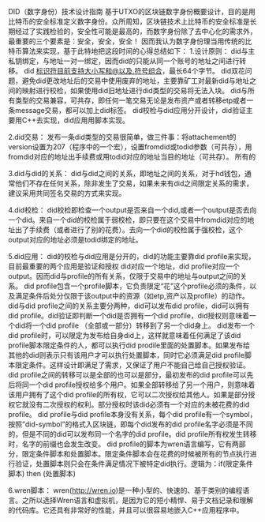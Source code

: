 DID（数字身份）技术设计指南
基于UTXO的区块链数字身份概要设计，目的是用比特币的安全标准定义数字身份。众所周知，区块链技术上比特币的安全标准是长期经过了实践检验的，安全性可能是最高的，而数字身份除了去中心化的需求外，最重要的三个要素是：安全，安全，安全！
因而我认为数字身份理当用传统的比特币算法来实现，基于此特地把这段时间的心得总结如下：
1.设计原则：
did与主私钥绑定，与地址一对一绑定，因而did的只能从同一个账号的地址之间进行转移。
did 标识符目前支持大小写和@以及.符号组合，最长64个字节。
did双花问题，避免did更改地址后的交易中使用废弃的地址，主要靠矿工对最新did与地址之间的映射进行校检，如果使用did旧地址进行did类型的交易将无法入块。
did与所有类型的交易兼容，可共存，即任何一笔交易无论是发布资产或者转移etp或者一条message交易，都可以加上did标签。
did校检与did应用分开设计，did验证主要用C++去实现，did应用用脚本实现。

2.did交易：
发布一条did类型的交易很简单，做三件事：将attachement的version设置为207（程序中的一个宏），设置fromdid或todid参数（可共存），用fromdid对应的地址出手续费或用todid对应的地址当目的地址（可共存）。
所有的

3.did与did的关系：
did与did之间的关系，即地址之间的关系，对于hd钱包，通常他们不存在任何关系，除非发生了交易，如果未来有did之间限定关系的需求，建议采用共同签名交易的方式来实现。

4.did校检：
did校检即检查一个output是否来自一个did,或者一个output是否去向一个did。来自一个did的校检属于弱校检，即只要在这个交易中fromdid对应的地址出了手续费（或者进行了别的花费）。去向一个did的校检属于强校检，这个output对应的地址必须是todid绑定的地址。


5.did应用：
did的校检与did应用是分开的，did的功能主要靠did profile来实现，目前最重要的两个应用是验证和授权
did对应一个地址，did profile对应一个output。因而did与profile的所有关系，仅限于交易中的地址与output之间的关系。
did profile包含一个profile脚本，它负责限定“花”这个profile必须的条件，以及满足条件后处分仅限于该output中的资源（如etp,资产以及profile）的动作。
did与did profile之间的关系主要分两种，did可以发布did profile，did可以拥有did profile。did验证即判断一个did是否拥有一个did profile，did授权则意味着一个did将一个did profile （全部或一部分）转移到了另一个did身上。
did发布一个did profile时，可以限定为发布给自身did上，这样就意味着任何满足了该did profile脚本限定条件的人，都可以执行did prodile里面的处置脚本。如果发布给其他的did则表示只有该用户才可以执行处置脚本，同时它必须满足did profile脚本限定条件。这样设计即满足了需求，又保证了用户不能自己给自己授权验证。
did profile之间的转移可以是全部的也可以是部分，最初发布的did profile可以先后将同一个did profile授权给多个用户。如果全部转移给了另一个用户，则意味着该用户拥有了这个did profile的所有权，它可以二次授权给其他人。如果是部分授权它就没有二次授权的权利。部分授权时该did必须有一个对应的未被花费的did profile。
did profile与did profile本身没有关系，每个did profile有一个symbol，按照”did-symbol”的格式入区块链，即每个did发布的did profile名字必须是不同的，但是不同的did可以发布同一个名字的did profile。did profile所有权发生转移时，名字的前缀也会发生改变。
did profile的脚本为wren语言编写，它有两部分，限定条件脚本和处置脚本。限定条件脚本会在花费的时候被所有的节点执行进行验证，处置脚本则只会在条件满足情况下被特定did执行。逻辑为：if(限定条件脚本) then (处置脚本)



6.wren脚本：
wren(http://wren.io)是一种小型的、快速的、基于类别的编程语言。之所以选择Wren语言和虚拟机，是因为它的短小精悍、易于文档记录和理解的代码库。它还具有非常好的性能，并且可以很容易地嵌入C++应用程序中。


